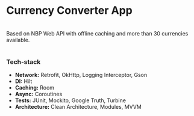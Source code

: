 # Currency Converter App

<br/>
Based on NBP Web API with offline caching and more than 30 currencies available.
<br/>
<br/>
 
 ### Tech-stack
- **Network:** Retrofit, OkHttp, Logging Interceptor, Gson
- **DI:** Hilt
- **Caching:** Room
- **Async:** Coroutines
- **Tests:** JUnit, Mockito, Google Truth, Turbine
- **Architecture:** Clean Architecture, Modules, MVVM
